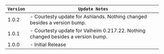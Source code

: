 | `Version` | `Update Notes`                                                                   |
|-----------|----------------------------------------------------------------------------------|
| 1.0.2     | - Courtesty update for Ashlands. Nothing changed besides a version bump.         |
| 1.0.1     | - Courtesty update for Valheim 0.217.22. Nothing changed besides a version bump. |
| 1.0.0     | - Initial Release                                                                |